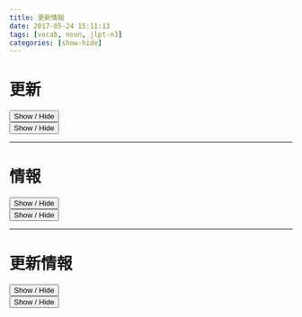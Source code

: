```yaml
---
title: 更新情報
date: 2017-05-24 15:11:13
tags: [vocab, noun, jlpt-n3]
categories: [show-hide]
---
```


# 更新

<div class="quizpo-section">
  <div class="quizpo-item" style="display: none">
  Update
  </div>
  <button class="quizpo-show-hide-btn">Show / Hide</button>
</div>

<div class="quizpo-section">
  <div class="quizpo-item" style="display: none">
  [jisho - search 更新](http://jisho.org/search/%E6%9B%B4%E6%96%B0)
  こうしん
  </div>
  <button class="quizpo-show-hide-btn">Show / Hide</button>
</div>

- - -

# 情報

<div class="quizpo-section">
  <div class="quizpo-item" style="display: none">
  Information
  </div>
  <button class="quizpo-show-hide-btn">Show / Hide</button>
</div>

<div class="quizpo-section">
  <div class="quizpo-item" style="display: none">
  [jisho - search 情報](http://jisho.org/word/%E6%83%85%E5%A0%B1)
  じょうほう
  </div>
  <button class="quizpo-show-hide-btn">Show / Hide</button>
</div>

- - -

# 更新情報

<div class="quizpo-section">
  <div class="quizpo-item" style="display: none">
  Update information
  </div>
  <button class="quizpo-show-hide-btn">Show / Hide</button>
</div>

<div class="quizpo-section">
  <div class="quizpo-item" style="display: none">
  [jisho - search 更新](http://jisho.org/search/%E6%9B%B4%E6%96%B0)
  [jisho - search 情報](http://jisho.org/word/%E6%83%85%E5%A0%B1)
  こうしん じょうほう
  </div>
  <button class="quizpo-show-hide-btn">Show / Hide</button>
</div>
